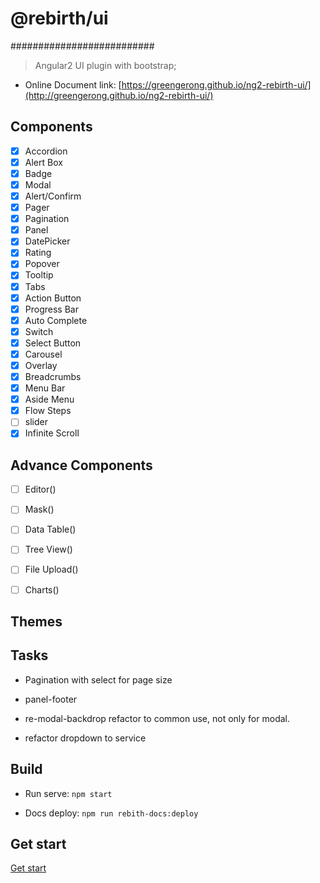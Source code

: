 # @rebirth/ui
##########################
> Angular2 UI plugin with bootstrap;

* Online Document link: [https://greengerong.github.io/ng2-rebirth-ui/](http://greengerong.github.io/ng2-rebirth-ui/)


## Components

- [x] Accordion
- [x] Alert Box
- [x] Badge
- [x] Modal
- [x] Alert/Confirm
- [x] Pager
- [x] Pagination
- [x] Panel
- [x] DatePicker
- [x] Rating
- [x] Popover
- [x] Tooltip
- [x] Tabs
- [x] Action Button
- [x] Progress Bar
- [x] Auto Complete
- [x] Switch
- [x] Select Button
- [x] Carousel
- [x] Overlay
- [x] Breadcrumbs
- [x] Menu Bar
- [x] Aside Menu
- [x] Flow Steps
- [ ] slider
- [x] Infinite Scroll

## Advance Components
- [ ] Editor([]())
- [ ] Mask([]())
- [ ] Data Table([]())
- [ ] Tree View([]())
- [ ] File Upload([]())
- [ ] Charts([]())


## Themes



## Tasks

- Pagination with select for page size

- panel-footer

- re-modal-backdrop refactor to common use, not only for modal.

- refactor dropdown to service



## Build

* Run serve: `npm start`

* Docs deploy: `npm run rebith-docs:deploy`

## Get start

 [Get start](./src/app/exports)

